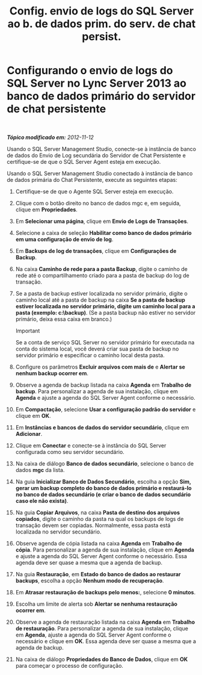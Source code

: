 ﻿---
title: "Config. envio de logs do SQL Server ao b. de dados prim. do serv. de chat persist."
TOCTitle: Configurando o envio de logs do SQL Server ao banco de dados primário do servidor de chat persistente
ms:assetid: 088ea1c2-d592-4a11-b3b8-f1e2f8beae93
ms:mtpsurl: https://technet.microsoft.com/pt-br/library/JJ204653(v=OCS.15)
ms:contentKeyID: 49305803
ms.date: 05/19/2016
mtps_version: v=OCS.15
ms.translationtype: HT
---

# Configurando o envio de logs do SQL Server no Lync Server 2013 ao banco de dados primário do servidor de chat persistente

 

_**Tópico modificado em:** 2012-11-12_

Usando o SQL Server Management Studio, conecte-se à instância de banco de dados do Envio de Log secundária do Servidor de Chat Persistente e certifique-se de que o SQL Server Agent esteja em execução.

Usando o SQL Server Management Studio conectado à instância de banco de dados primária do Chat Persistente, execute as seguintes etapas:

1.  Certifique-se de que o Agente SQL Server esteja em execução.

2.  Clique com o botão direito no banco de dados mgc e, em seguida, clique em **Propriedades**.

3.  Em **Selecionar uma página**, clique em **Envio de Logs de Transações**.

4.  Selecione a caixa de seleção **Habilitar como banco de dados primário em uma configuração de envio de log**.

5.  Em **Backups de log de transações**, clique em **Configurações de Backup**.

6.  Na caixa **Caminho de rede para a pasta Backup**, digite o caminho de rede até o compartilhamento criado para a pasta de backup do log de transação.

7.  Se a pasta de backup estiver localizada no servidor primário, digite o caminho local até a pasta de backup na caixa **Se a pasta de backup estiver localizada no servidor primário, digite um caminho local para a pasta (exemplo: c:\\backup)**. (Se a pasta backup não estiver no servidor primário, deixa essa caixa em branco.)
    
    > [!IMPORTANT]  
    > Se a conta de serviço SQL Server no servidor primário for executada na conta do sistema local, você deverá criar sua pasta de backup no servidor primário e especificar o caminho local desta pasta.

8.  Configure os parâmetros **Excluir arquivos com mais de** e **Alertar se nenhum backup ocorrer em**.

9.  Observe a agenda de backup listada na caixa **Agenda** em **Trabalho de backup**. Para personalizar a agenda de sua instalação, clique em **Agenda** e ajuste a agenda do SQL Server Agent conforme o necessário.

10. Em **Compactação**, selecione **Usar a configuração padrão do servidor** e clique em **OK**.

11. Em **Instâncias e bancos de dados do servidor secundário**, clique em **Adicionar**.

12. Clique em **Conectar** e conecte-se à instância do SQL Server configurada como seu servidor secundário.

13. Na caixa de diálogo **Banco de dados secundário**, selecione o banco de dados **mgc** da lista.

14. Na guia **Inicializar Banco de Dados Secundário**, escolha a opção **Sim, gerar um backup completo do banco de dados primário e restaurá-lo no banco de dados secundário (e criar o banco de dados secundário caso ele não exista)**.

15. Na guia **Copiar Arquivos**, na caixa **Pasta de destino dos arquivos copiados**, digite o caminho da pasta na qual os backups de logs de transação devem ser copiadas. Normalmente, essa pasta está localizada no servidor secundário.

16. Observe agenda de cópia listada na caixa **Agenda** em **Trabalho de cópia**. Para personalizar a agenda de sua instalação, clique em **Agenda** e ajuste a agenda do SQL Server Agent conforme o necessário. Essa agenda deve ser quase a mesma que a agenda de backup.

17. Na guia **Restauração**, em **Estado do banco de dados ao restaurar backups**, escolha a opção **Nenhum modo de recuperação**.

18. Em **Atrasar restauração de backups pelo menos:**, selecione **0 minutos**.

19. Escolha um limite de alerta sob **Alertar se nenhuma restauração ocorrer em**.

20. Observe a agenda de restauração listada na caixa **Agenda** em **Trabalho de restauração**. Para personalizar a agenda de sua instalação, clique em **Agenda**, ajuste a agenda do SQL Server Agent conforme o necessário e clique em **OK**. Essa agenda deve ser quase a mesma que a agenda de backup.

21. Na caixa de diálogo **Propriedades do Banco de Dados**, clique em **OK** para começar o processo de configuração.

